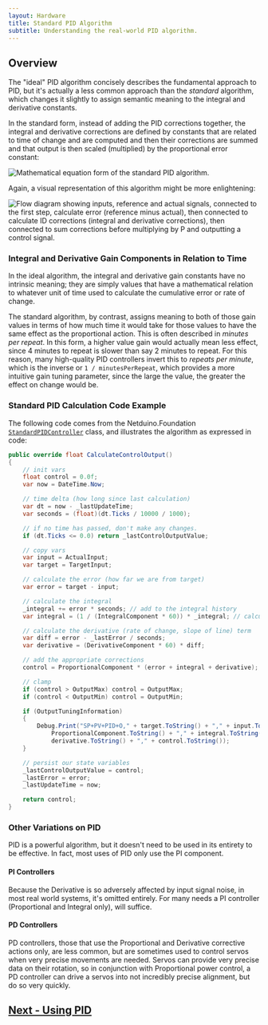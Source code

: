 ```yaml
---
layout: Hardware
title: Standard PID Algorithm
subtitle: Understanding the real-world PID algorithm.
---
```


## Overview

The "ideal" PID algorithm concisely describes the fundamental approach to PID, but it's actually a less common approach than the _standard_ algorithm, which changes it slightly to assign semantic meaning to the integral and derivative constants.

In the standard form, instead of adding the PID corrections together, the integral and derivative corrections are defined by constants that are related to time of change and are computed and then their corrections are summed and that output is then scaled (multiplied) by the proportional error constant:

![Mathematical equation form of the standard PID algorithm.](https://wikimedia.org/api/rest_v1/media/math/render/svg/c0b2251a7c96240727206f07d267fca833627cc2)

Again, a visual representation of this algorithm might be more enlightening:

![Flow diagram showing inputs, reference and actual signals, connected to the first step, calculate error (reference minus actual), then connected to calculate ID corrections (integral and derivative corrections), then connected to sum corrections before multiplying by P and outputting a control signal.](../Standard_PID_Block_Diagram.svg)

### Integral and Derivative Gain Components in Relation to Time

In the ideal algorithm, the integral and derivative gain constants have no intrinsic meaning; they are simply values that have a mathematical relation to whatever unit of time used to calculate the cumulative error or rate of change.

The standard algorithm, by contrast, assigns meaning to both of those gain values in terms of how much time it would take for those values to have the same effect as the proportional action. This is often described in _minutes per repeat_. In this form, a higher value gain would actually mean less effect, since 4 minutes to repeat is slower than say 2 minutes to repeat. For this reason, many high-quality PID controllers invert this to _repeats per minute_, which is the inverse or `1 / minutesPerRepeat`, which provides a more intuitive gain tuning parameter, since the large the value, the greater the effect on change would be.

### Standard PID Calculation Code Example

The following code comes from the Netduino.Foundation [`StandardPIDController`](http://Netduino.Foundation/API/Controllers/PID/StandardPIDController/) class, and illustrates the algorithm as expressed in code:

```csharp
public override float CalculateControlOutput()
{
    // init vars
    float control = 0.0f;
    var now = DateTime.Now;

    // time delta (how long since last calculation)
    var dt = now - _lastUpdateTime;
    var seconds = (float)(dt.Ticks / 10000 / 1000);

    // if no time has passed, don't make any changes.
    if (dt.Ticks <= 0.0) return _lastControlOutputValue;

    // copy vars
    var input = ActualInput;
    var target = TargetInput;

    // calculate the error (how far we are from target)
    var error = target - input;

    // calculate the integral
    _integral += error * seconds; // add to the integral history
    var integral = (1 / (IntegralComponent * 60)) * _integral; // calculate the integral action

    // calculate the derivative (rate of change, slope of line) term
    var diff = error - _lastError / seconds;
    var derivative = (DerivativeComponent * 60) * diff;

    // add the appropriate corrections
    control = ProportionalComponent * (error + integral + derivative);

    // clamp
    if (control > OutputMax) control = OutputMax;
    if (control < OutputMin) control = OutputMin;

    if (OutputTuningInformation)
    {
        Debug.Print("SP+PV+PID+O," + target.ToString() + "," + input.ToString() + "," +
            ProportionalComponent.ToString() + "," + integral.ToString() + "," +
            derivative.ToString() + "," + control.ToString());
    }

    // persist our state variables
    _lastControlOutputValue = control;
    _lastError = error;
    _lastUpdateTime = now;

    return control;
}

```

### Other Variations on PID

PID is a powerful algorithm, but it doesn't need to be used in its entirety to be effective. In fact, most uses of PID only use the PI component.

#### PI Controllers

Because the Derivative is so adversely affected by input signal noise, in most real world systems, it's omitted entirely. For many needs a PI controller (Proportional and Integral only), will suffice.

#### PD Controllers

PD controllers, those that use the Proportional and Derivative corrective actions only, are less common, but are sometimes used to control servos when very precise movements are needed. Servos can provide very precise data on their rotation, so in conjunction with Proportional power control, a PD controller can drive a servos into not incredibly precise alignment, but do so very quickly.


## [Next - Using PID](../Using_PID)
